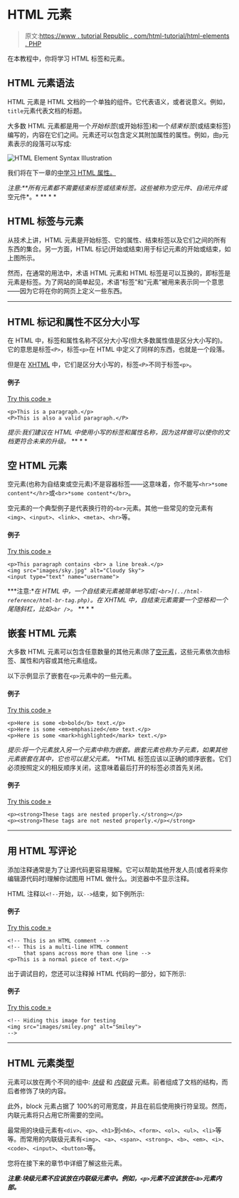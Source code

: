 # HTML 元素

> 原文:[https://www . tutorial Republic . com/html-tutorial/html-elements . PHP](https://www.tutorialrepublic.com/html-tutorial/html-elements.php)

在本教程中，你将学习 HTML 标签和元素。

## HTML 元素语法

HTML 元素是 HTML 文档的一个单独的组件。它代表语义，或者说意义。例如，`title`元素代表文档的标题。

大多数 HTML 元素都是用一个*开始标签*(或开始标签)和一个*结束标签*(或结束标签)编写的，内容在它们之间。元素还可以包含定义其附加属性的属性。例如，由`p`元素表示的段落可以写成:

![HTML Element Syntax Illustration](../Images/dc73d36862bc6d80533a99854ead4da2.png)

我们将在下一章的[中学习 HTML 属性。](html-attributes.php)

 ***注意:**所有元素都不需要结束标签或结束标签。这些被称为*空元件*、*自闭元件*或*空元件*。*  ** * *

## HTML 标签与元素

从技术上讲，HTML 元素是开始标签、它的属性、结束标签以及它们之间的所有东西的集合。另一方面，HTML 标记(开始或结束)用于标记元素的开始或结束，如上图所示。

然而，在通常的用法中，术语 HTML 元素和 HTML 标签是可以互换的，即标签是元素是标签。为了网站的简单起见，术语“标签”和“元素”被用来表示同一个意思——因为它将在你的网页上定义一些东西。

* * *

## HTML 标记和属性不区分大小写

在 HTML 中，标签和属性名称不区分大小写(但大多数属性值是区分大小写的)。它的意思是标签`<P>`，标签`<p>`在 HTML 中定义了同样的东西，也就是一个段落。

但是在 [XHTML](../xhtml-tutorial.php) 中，它们是区分大小写的，标签`<P>`不同于标签`<p>`。

#### 例子

[Try this code »](../codelab.php?topic=html&file=case-insensitivity "Try this code using online Editor")

```
<p>This is a paragraph.</p>
<P>This is also a valid paragraph.</P>
```

 *提示:我们建议在 HTML 中使用小写的标签和属性名称，因为这样做可以使你的文档更符合未来的升级。*  ** * *

## 空 HTML 元素

空元素(也称为自结束或空元素)不是容器标签——这意味着，你不能写`<hr>*some content*</hr>`或`<br>*some content*</br>`。

空元素的一个典型例子是代表换行符的`<br>`元素。其他一些常见的空元素有`<img>`、`<input>`、`<link>`、`<meta>`、`<hr>`等。

#### 例子

[Try this code »](../codelab.php?topic=html&file=empty-elements "Try this code using online Editor")

```
<p>This paragraph contains <br> a line break.</p>
<img src="images/sky.jpg" alt="Cloudy Sky">
<input type="text" name="username">
```

 ***注意:**在 HTML 中，一个自结束元素被简单地写成`[<br>](../html-reference/html-br-tag.php)`。在 XHTML 中，自结束元素需要一个空格和一个尾随斜杠，比如`<br />`。*  ** * *

## 嵌套 HTML 元素

大多数 HTML 元素可以包含任意数量的其他元素(除了[空元素](#empty-elements)，这些元素依次由标签、属性和内容或其他元素组成。

以下示例显示了嵌套在`<p>`元素中的一些元素。

#### 例子

[Try this code »](../codelab.php?topic=html&file=nesting-elements "Try this code using online Editor")

```
<p>Here is some <b>bold</b> text.</p>
<p>Here is some <em>emphasized</em> text.</p>
<p>Here is some <mark>highlighted</mark> text.</p>
```

 *提示:将一个元素放入另一个元素中称为嵌套。嵌套元素也称为子元素，如果其他元素嵌套在其中，它也可以是父元素。*  *HTML 标签应该以正确的顺序嵌套。它们必须按照定义的相反顺序关闭，这意味着最后打开的标签必须首先关闭。

#### 例子

[Try this code »](../codelab.php?topic=html&file=nesting-order "Try this code using online Editor")

```
<p><strong>These tags are nested properly.</strong></p>
<p><strong>These tags are not nested properly.</p></strong>
```

* * *

## 用 HTML 写评论

添加注释通常是为了让源代码更容易理解。它可以帮助其他开发人员(或者将来你编辑源代码时)理解你试图用 HTML 做什么。浏览器中不显示注释。

HTML 注释以`<!--`开始，以`-->`结束，如下例所示:

#### 例子

[Try this code »](../codelab.php?topic=html&file=comment-syntax "Try this code using online Editor")

```
<!-- This is an HTML comment -->
<!-- This is a multi-line HTML comment 
     that spans across more than one line -->
<p>This is a normal piece of text.</p>
```

出于调试目的，您还可以注释掉 HTML 代码的一部分，如下所示:

#### 例子

[Try this code »](../codelab.php?topic=html&file=commenting-code "Try this code using online Editor")

```
<!-- Hiding this image for testing
<img src="images/smiley.png" alt="Smiley">
-->
```

* * *

## HTML 元素类型

元素可以放在两个不同的组中: *[块级](../css-tutorial/css-visual-formatting.php#block-level)* 和 *[内联级](../css-tutorial/css-visual-formatting.php#inline-level)* 元素。前者组成了文档的结构，而后者修饰了块的内容。

此外，block 元素占据了 100%的可用宽度，并且在前后使用换行符呈现。然而，内联元素将只占用它所需要的空间。

最常用的块级元素有`<div>`、`<p>`、`<h1>`到`<h6>`、`<form>`、`<ol>`、`<ul>`、`<li>`等等。而常用的内联级元素有`<img>`、`<a>`、`<span>`、`<strong>`、`<b>`、`<em>`、`<i>`、`<code>`、`<input>`、`<button>`等。

您将在接下来的章节中详细了解这些元素。

 ***注意:**块级元素不应该放在内联级元素中。例如，`<p>`元素不应该放在`<b>`元素内部。*****